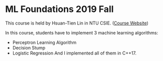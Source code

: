 # ML Foundations 2019 Fall

This course is held by Hsuan-Tien Lin in NTU CSIE. ([Course Website](https://www.csie.ntu.edu.tw/~htlin/course/mlfound19fall/))

In this course, students have to implement 3 machine learning algorithms:
- Perceptron Learning Algorithm
- Decision Stump
- Logistic Regression
And I implemented all of them in C++17.
